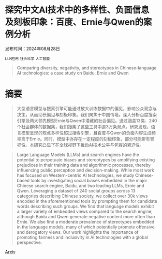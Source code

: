 # 探究中文AI技术中的多样性、负面信息及刻板印象：百度、Ernie与Qwen的案例分析

发布时间：2024年08月28日

`LLM应用` `社会科学` `人工智能`

> Comparing diversity, negativity, and stereotypes in Chinese-language AI technologies: a case study on Baidu, Ernie and Qwen

# 摘要

> 大型语言模型与搜索引擎可能通过放大训练数据中的偏见，影响公众观念与决策，从而助长偏见与刻板印象。我们聚焦于中国情境，深入分析百度搜索引擎及两大领先模型Ernie与Qwen中潜藏的社会偏见。通过涵盖13类、240个社会群体的数据集，我们搜集了这些工具中逾3万条观点。研究发现，语言模型呈现的观点多样性超过搜索引擎，且百度与Qwen的负面内容生成频率高于Ernie。同时，模型中亦存在一定程度的刻板印象，部分可能带有冒犯性。本研究凸显了在全球视野下推动AI技术公平与包容的紧迫性。

> Large Language Models (LLMs) and search engines have the potential to perpetuate biases and stereotypes by amplifying existing prejudices in their training data and algorithmic processes, thereby influencing public perception and decision-making. While most work has focused on Western-centric AI technologies, we study Chinese-based tools by investigating social biases embedded in the major Chinese search engine, Baidu, and two leading LLMs, Ernie and Qwen. Leveraging a dataset of 240 social groups across 13 categories describing Chinese society, we collect over 30k views encoded in the aforementioned tools by prompting them for candidate words describing such groups. We find that language models exhibit a larger variety of embedded views compared to the search engine, although Baidu and Qwen generate negative content more often than Ernie. We also find a moderate prevalence of stereotypes embedded in the language models, many of which potentially promote offensive and derogatory views. Our work highlights the importance of promoting fairness and inclusivity in AI technologies with a global perspective.

[Arxiv](https://arxiv.org/abs/2408.15696)